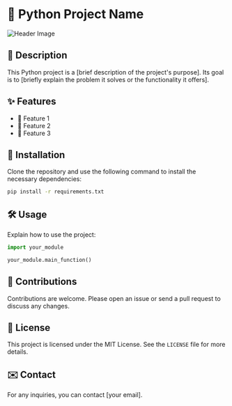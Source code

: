 # 🐍 Python Project Name

![Header Image](https://path/to/your/header-image.jpg)

## 📖 Description

This Python project is a [brief description of the project's purpose]. Its goal is to [briefly explain the problem it solves or the functionality it offers].

## ✨ Features

- 🐍 Feature 1
- 🐍 Feature 2
- 🐍 Feature 3

## 🚀 Installation

Clone the repository and use the following command to install the necessary dependencies:

```bash
pip install -r requirements.txt
```

## 🛠️ Usage

Explain how to use the project:

```python
import your_module

your_module.main_function()
```

## 🤝 Contributions

Contributions are welcome. Please open an issue or send a pull request to discuss any changes.

## 📝 License

This project is licensed under the MIT License. See the `LICENSE` file for more details.

## ✉️ Contact

For any inquiries, you can contact [your email].
